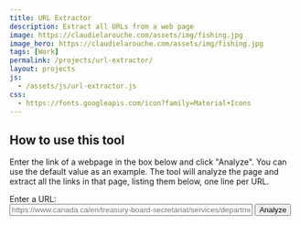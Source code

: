 ```yaml
---
title: URL Extractor
description: Extract all URLs from a web page
image: https://claudielarouche.com/assets/img/fishing.jpg
image_hero: https://claudielarouche.com/assets/img/fishing.jpg
tags: [Work]
permalink: /projects/url-extractor/
layout: projects
js: 
  - /assets/js/url-extractor.js
css: 
  - https://fonts.googleapis.com/icon?family=Material+Icons
---
```


## How to use this tool

Enter the link of a webpage in the box below and click "Analyze". You can use the default value as an example. The tool will analyze the page and extract all the links in that page, listing them below, one line per URL.  

<label for="urlInput">Enter a URL:</label><br>
<input type="text" id="urlInput" placeholder="https://www.canada.ca/en/treasury-board-secretariat/services/departmental-performance-reports/2023-24-departmental-results-reports.html" size="50">
<button onclick="fetchLinks()">Analyze</button>

<p id="status"></p>
<ul id="linkList"></ul>